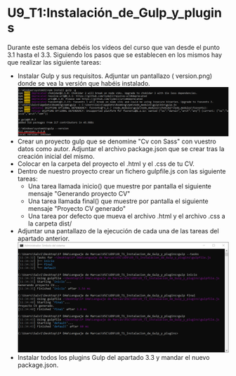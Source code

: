 # U9_T1:Instalación_de_Gulp_y_plugins

Durante este semana  debéis los vídeos del curso que van desde el punto 3.1 hasta el 3.3. Siguiendo los pasos que se establecen en los mismos hay que realizar las siguiente tareas:

* Instalar Gulp y sus requisitos. Adjuntar un pantallazo ( version.png) donde se vea la versión que habéis instalado.
![Captura version](./capturas/version.png)
* Crear un proyecto gulp que se denomine "Cv con Sass" con vuestro datos como autor. Adjuntar el archivo package.json que se crear tras la creación inicial del mismo.
* Colocar en la carpeta del proyecto el .html y el .css de tu CV.
* Dentro de nuestro proyecto crear un fichero gulpfile.js con las siguiente tareas:
	* Una tarea llamada inicio() que muestre por pantalla el siguiente mensaje "Generando proyecto CV"
	* Una tarea llamada final() que muestre por pantalla el siguiente mensaje "Proyecto CV generado"
	* Una tarea por defecto que mueva el archivo .html y el archivo .css a la carpeta dist/
* Adjuntar una pantallazo de la ejecución de cada una de las tareas del apartado anterior.
![Captura ejecucion](./capturas/ejecucion_gulp.png)
* Instalar todos los plugins Gulp del apartado 3.3 y mandar el nuevo package.json.
